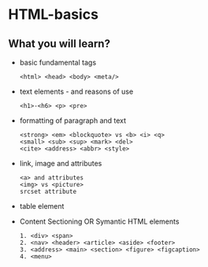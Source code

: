 # HTML-basics

## What you will learn?

-   basic fundamental tags

        <html> <head> <body> <meta/>

-   text elements - and reasons of use

        <h1>-<h6> <p> <pre>

-   formatting of paragraph and text

        <strong> <em> <blockquote> vs <b> <i> <q>
        <small> <sub> <sup> <mark> <del>
        <cite> <address> <abbr> <style>

-   link, image and attributes

        <a> and attributes
        <img> vs <picture>
        srcset attribute

-   table element

-   Content Sectioning OR Symantic HTML elements

        1. <div> <span>
        2. <nav> <header> <article> <aside> <footer>
        3. <address> <main> <section> <figure> <figcaption>
        4. <menu>
